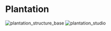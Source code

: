 # Plantation

![plantation_structure_base](https://github.com/user-attachments/assets/b987e459-ab4b-491e-8d1d-f553c5768e8a)
![plantation_studio](https://github.com/user-attachments/assets/90ad4387-c0ac-4689-8dfb-33ab11cd765d)


